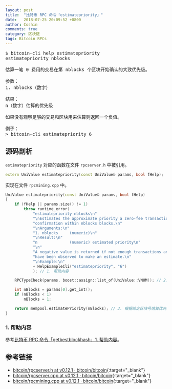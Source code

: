 ```yaml
---
layout: post
title:  "比特币 RPC 命令「estimatepriority」"
date:   2018-07-25 20:09:52 +0800
author: Coshin
comments: true
category: 区块链
tags: Bitcoin RPCs
---
```

<pre>
$ bitcoin-cli help estimatepriority
estimatepriority nblocks

估算一笔 0 费用的交易在第 nblocks 个区块开始确认的大致优先级。

参数：
1. nblocks（数字）

结果：
n（数字）估算的优先级

如果没有观察足够的交易和区块用来估算则返回一个负值。

例子：
> bitcoin-cli estimatepriority 6
</pre>

## 源码剖析

`estimatepriority` 对应的函数在文件 `rpcserver.h` 中被引用。

```cpp
extern UniValue estimatepriority(const UniValue& params, bool fHelp);
```

实现在文件 `rpcmining.cpp` 中。

```cpp
UniValue estimatepriority(const UniValue& params, bool fHelp)
{
    if (fHelp || params.size() != 1)
        throw runtime_error(
            "estimatepriority nblocks\n"
            "\nEstimates the approximate priority a zero-fee transaction needs to begin\n"
            "confirmation within nblocks blocks.\n"
            "\nArguments:\n"
            "1. nblocks     (numeric)\n"
            "\nResult:\n"
            "n              (numeric) estimated priority\n"
            "\n"
            "A negative value is returned if not enough transactions and blocks\n"
            "have been observed to make an estimate.\n"
            "\nExample:\n"
            + HelpExampleCli("estimatepriority", "6")
            ); // 1. 帮助内容

    RPCTypeCheck(params, boost::assign::list_of(UniValue::VNUM)); // 2. RPC 类型检测

    int nBlocks = params[0].get_int();
    if (nBlocks < 1)
        nBlocks = 1;

    return mempool.estimatePriority(nBlocks); // 3. 根据给定区块号估算优先级并返回
}
```

### 1. 帮助内容

参考[比特币 RPC 命令「getbestblockhash」1. 帮助内容](/blog/2018/05/bitcoin-rpc-getbestblockhash.html#1-帮助内容)。

## 参考链接

* [bitcoin/rpcserver.h at v0.12.1 · bitcoin/bitcoin](https://github.com/bitcoin/bitcoin/blob/v0.12.1/src/rpcserver.h){:target="_blank"}
* [bitcoin/rpcserver.cpp at v0.12.1 · bitcoin/bitcoin](https://github.com/bitcoin/bitcoin/blob/v0.12.1/src/rpcserver.cpp){:target="_blank"}
* [bitcoin/rpcmining.cpp at v0.12.1 · bitcoin/bitcoin](https://github.com/bitcoin/bitcoin/blob/v0.12.1/src/rpcmining.cpp){:target="_blank"}
